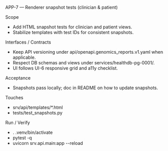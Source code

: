 APP-7 — Renderer snapshot tests (clinician & patient)

Scope
- Add HTML snapshot tests for clinician and patient views.
- Stabilize templates with test IDs for consistent snapshots.

Interfaces / Contracts
- Keep API versioning under api/openapi.genomics_reports.v1.yaml when applicable.
- Respect DB schemas and views under services/healthdb-pg-0001/.
- UI follows UI-6 responsive grid and a11y checklist.

Acceptance
- Snapshots pass locally; doc in README on how to update snapshots.

Touches
- srv/api/templates/*.html
- tests/test_snapshots.py

Run / Verify
- . .venv/bin/activate
- pytest -q
- uvicorn srv.api.main:app --reload
